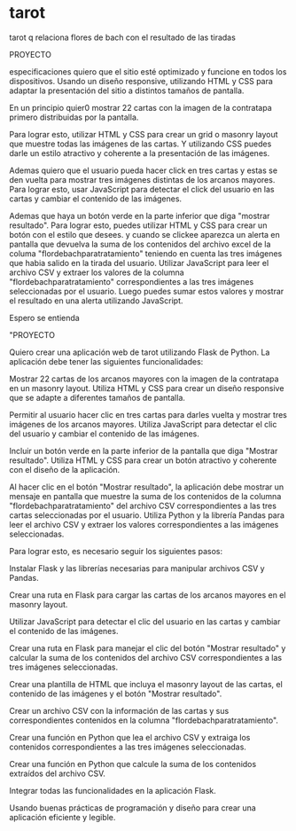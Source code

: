# tarot
tarot q relaciona flores de bach con el resultado de las tiradas


PROYECTO 



especificaciones 
quiero que el sitio esté optimizado y funcione en todos los dispositivos. 
Usando un diseño responsive, utilizando HTML y CSS para adaptar la presentación 
del sitio a distintos tamaños de pantalla.


En un principio quier0 mostrar 22 cartas con la imagen de la contratapa 
primero distribuidas por la pantalla. 


Para lograr esto, utilizar HTML y CSS para crear un grid o masonry layout 
que muestre todas las imágenes de las cartas. Y utilizando CSS puedes darle 
un estilo atractivo y coherente a la presentación de las imágenes.


Ademas quiero que el usuario pueda hacer click en tres cartas y estas se den vuelta 
para mostrar tres imágenes distintas de los arcanos mayores. Para lograr esto, usar JavaScript 
para detectar el click del usuario en las cartas y cambiar el contenido de las imágenes.


Ademas que haya un botón verde en la parte inferior que diga "mostrar resultado". 
Para lograr esto, puedes utilizar HTML y CSS para crear un botón con el estilo que desees. 
y cuando se clickee aparezca un alerta en pantalla que devuelva la suma de los contenidos 
del archivo excel de la columa "flordebachparatratamiento" teniendo en cuenta las tres 
imágenes que habia salido en la tirada del usuario. Utilizar JavaScript para leer el archivo CSV 
y extraer los valores de la columna "flordebachparatratamiento" correspondientes a las 
tres imágenes seleccionadas por el usuario. Luego puedes sumar estos valores y
mostrar el resultado en una alerta utilizando JavaScript.


Espero se entienda








"PROYECTO

Quiero crear una aplicación web de tarot utilizando Flask de Python. La aplicación debe tener
las siguientes funcionalidades:


Mostrar 22 cartas de los arcanos mayores con la imagen de la contratapa en un masonry layout. 
Utiliza HTML y CSS para crear un diseño responsive que se adapte a diferentes tamaños de pantalla.


Permitir al usuario hacer clic en tres cartas para darles vuelta y mostrar tres imágenes de los 
arcanos mayores. Utiliza JavaScript para detectar el clic del usuario y cambiar el contenido de 
las imágenes.


Incluir un botón verde en la parte inferior de la pantalla que diga "Mostrar resultado". Utiliza 
HTML y CSS para crear un botón atractivo y coherente con el diseño de la aplicación.


Al hacer clic en el botón "Mostrar resultado", la aplicación debe mostrar un mensaje en pantalla 
que muestre la suma de los contenidos de la columna "flordebachparatratamiento" del archivo CSV 
correspondientes a las tres cartas seleccionadas por el usuario. Utiliza Python y la librería Pandas 
para leer el archivo CSV y extraer los valores correspondientes a las imágenes seleccionadas.



Para lograr esto, es necesario seguir los siguientes pasos:


Instalar Flask y las librerías necesarias para manipular archivos CSV y Pandas.


Crear una ruta en Flask para cargar las cartas de los arcanos mayores en el masonry layout.


Utilizar JavaScript para detectar el clic del usuario en las cartas y cambiar el contenido de las imágenes.



Crear una ruta en Flask para manejar el clic del botón "Mostrar resultado" y calcular la suma de los
contenidos del archivo CSV correspondientes a las tres imágenes seleccionadas.



Crear una plantilla de HTML que incluya el masonry layout de las cartas, el contenido de las imágenes
y el botón "Mostrar resultado".


Crear un archivo CSV con la información de las cartas y sus correspondientes contenidos en la 
columna "flordebachparatratamiento".


Crear una función en Python que lea el archivo CSV y extraiga los contenidos correspondientes a las 
tres imágenes seleccionadas.


Crear una función en Python que calcule la suma de los contenidos extraídos del archivo CSV.


Integrar todas las funcionalidades en la aplicación Flask.


Usando buenas prácticas de programación y diseño para crear una aplicación eficiente y legible.



